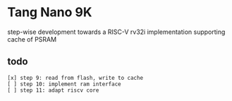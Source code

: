 # Tang Nano 9K

step-wise development towards a RISC-V rv32i implementation supporting cache of PSRAM

## todo
```
[x] step 9: read from flash, write to cache
[ ] step 10: implement ram interface
[ ] step 11: adapt riscv core
```
